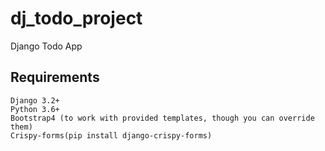 # dj_todo_project
Django Todo App

## Requirements

    Django 3.2+
    Python 3.6+
    Bootstrap4 (to work with provided templates, though you can override them)
    Crispy-forms(pip install django-crispy-forms)
